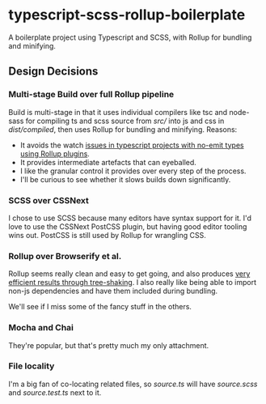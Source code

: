 # typescript-scss-rollup-boilerplate

A boilerplate project using Typescript and SCSS, with Rollup for bundling and minifying.

## Design Decisions

### Multi-stage Build over full Rollup pipeline

 Build is multi-stage in that it uses individual compilers like tsc and node-sass for compiling ts and scss source from *src/* into js and css in *dist/compiled*, then uses Rollup for bundling and minifying. Reasons:
 
 * It avoids the watch [issues in typescript projects with no-emit types using Rollup plugins](https://github.com/rollup/rollup-plugin-typescript/issues/28).
 * It provides intermediate artefacts that can eyeballed.
 * I like the granular control it provides over every step of the process.
 * I'll be curious to see whether it slows builds down significantly.

### SCSS over CSSNext

I chose to use SCSS because many editors have syntax support for it. I'd love to use the CSSNext PostCSS plugin, but having good editor tooling wins out. PostCSS is still used by Rollup for wrangling CSS.

### Rollup over Browserify et al.

Rollup seems really clean and easy to get going, and also produces [very efficient results through tree-shaking](https://github.com/samccone/The-cost-of-transpiling-es2015-in-2016). I also really like being able to import non-js dependencies and have them included during bundling.

We'll see if I miss some of the fancy stuff in the others.

### Mocha and Chai

They're popular, but that's pretty much my only attachment.


### File locality

I'm a big fan of co-locating related files, so *source.ts* will have *source.scss* and *source.test.ts* next to it.